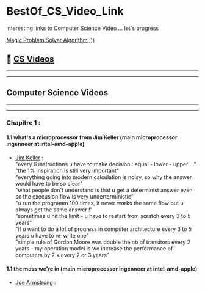 # BestOf_CS_Video_Link
interesting links to Computer Science Video ... let's progress 

[Magic Problem Solver Algorithm ;))](https://proftomcrick.com/2011/04/26/feynman-problem-solving-algorithm/)

## 🚀 [CS Videos](#CSV)

------------------------------------------------------------------------------------------------
------------------------------------------------------------------------------------------------

## <a name="CSV"></a> Computer Science Videos
------------------------------------------------------------------------------------------------
------------------------------------------------------------------------------------------------

### Chapitre 1 : 

#### 1.1 what's a microprocessor from Jim Keller (main microprocessor ingenneer at intel-amd-apple)
 * [Jim Keller](https://youtu.be/Nb2tebYAaOA) :  
 "every 6 instructions u have to make decision : equal - lower - upper ..."  
 "the 1% inspiration is still very important"  
 "everything going into modern calculation is noisy, so why the answer would have to be so clear"  
 "what people don't understand is that u get a determinist answer even so the execusion flow is very underterministic"  
 "u run the programm 100 times, it never works the same flow but u always get the same answer !"  
 "sometimes u hit the limit - u have to restart from scratch every 3 to 5 years"  
 "if u want to do a lot of progress in computer architecture every 3 to 5 years u have to re-write one"  
 "simple rule of Gordon Moore was double the nb of transitors every 2 years - my operation model is we increase the performance of computers by 2.x every 2 or 3 years"  
 
 
 #### 1.1 the mess we're in (main microprocessor ingenneer at intel-amd-apple)
  * [Joe Armstrong](https://youtu.be/lKXe3HUG2l4) :  


 


